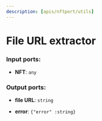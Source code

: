 ```yaml
---
description: [apis/nftport/utils]
---
```


# File URL extractor

### Input ports:

* __NFT__: `any`

### Output ports:

* __file URL__: `string`


* __error__: `{"error" :string}`

